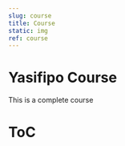 ```yaml
---
slug: course
title: Course
static: img
ref: course
---
```


# Yasifipo Course

This is a complete course

# ToC
